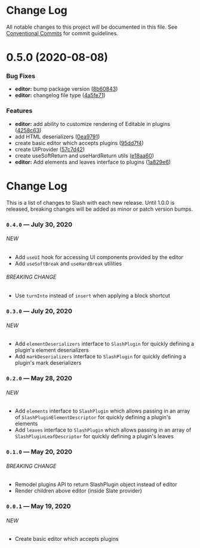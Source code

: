 # Change Log

All notable changes to this project will be documented in this file.
See [Conventional Commits](https://conventionalcommits.org) for commit guidelines.

# 0.5.0 (2020-08-08)


### Bug Fixes

* **editor:** bump package version ([8b60843](https://github.com/coniel/slash/commit/8b60843efe12130bb6847a373a2206e78c396e3f))
* **editor:** changelog file type ([4a5fe71](https://github.com/coniel/slash/commit/4a5fe71cff02cab084b8643d0d7521990d62d64d))


### Features

* **editor:** add ability to customize rendering of Editable in plugins ([4258c63](https://github.com/coniel/slash/commit/4258c63692f8e8512c665290c8d7c1c22957ccbc))
* add HTML deserializers ([0ea9791](https://github.com/coniel/slash/commit/0ea9791543d88eb974679a65dba2ea833196aa5e))
* create basic editor which accepts plugins ([95dd7f4](https://github.com/coniel/slash/commit/95dd7f4b89b2cb9e6cdfe5e581cfddb8050df7a2))
* create UIProvider ([57c7d42](https://github.com/coniel/slash/commit/57c7d42a5b2b3d4be8b424f99cdf00d4d36d89d4))
* create useSoftReturn and useHardReturn utils ([e18aa60](https://github.com/coniel/slash/commit/e18aa60c89d38ce3c35a562268273f9069f605c4))
* **editor:** Add elements and leaves interface to plugins ([1a829e6](https://github.com/coniel/slash/commit/1a829e688a7e89b2b31579cfedde0bb5da91acf9))





# Change Log

This is a list of changes to Slash with each new release. Until 1.0.0 is released, breaking changes will be added as minor or patch version bumps.

### `0.4.0` — July 30, 2020

###### NEW

- Add `useUI` hook for accessing UI components provided by the editor
- Add `useSoftBreak` and `useHardBreak` utilities

###### BREAKING CHANGE

- Use `turnInto` instead of `insert` when applying a block shortcut

### `0.3.0` — July 20, 2020

###### NEW

- Add `elementDeserializers` interface to `SlashPlugin` for quickly defining a plugin's element deserializers
- Add `markDeserializers` interface to `SlashPlugin` for quickly defining a plugin's mark deserializers

### `0.2.0` — May 28, 2020

###### NEW

- Add `elements` interface to `SlashPlugin` which allows passing in an array of `SlashPluginElementDescriptor` for quickly defining a plugin's elements
- Add `leaves` interface to `SlashPlugin` which allows passing in an array of `SlashPluginLeafDescriptor` for quickly defining a plugin's leaves

### `0.1.0` — May 20, 2020

###### BREAKING CHANGE

- Remodel plugins API to return SlashPlugin object instead of editor
- Render children above editor (inside Slate provider)

### `0.0.1` — May 19, 2020

###### NEW

- Create basic editor which accepts plugins
